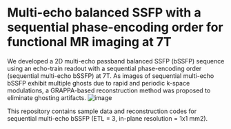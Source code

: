 # Multi-echo balanced SSFP with a sequential phase-encoding order for functional MR imaging at 7T
We developed a 2D multi-echo passband balanced SSFP (bSSFP) sequence using an echo-train readout with a sequential phase-encoding order (sequential multi-echo bSSFP) at 7T. As images of sequential multi-echo bSSFP exhibit multiple ghosts due to rapid and periodic k-space modulations, a GRAPPA-based reconstruction method was proposed to eliminate ghosting artifacts.
![image](https://user-images.githubusercontent.com/72006682/172544033-8d79de8e-a3d0-4181-8a94-8b76b8e81852.png)

This repository contains sample data and reconstruction codes for sequential multi-echo bSSFP (ETL = 3, in-plane resolution = 1x1 mm2).


